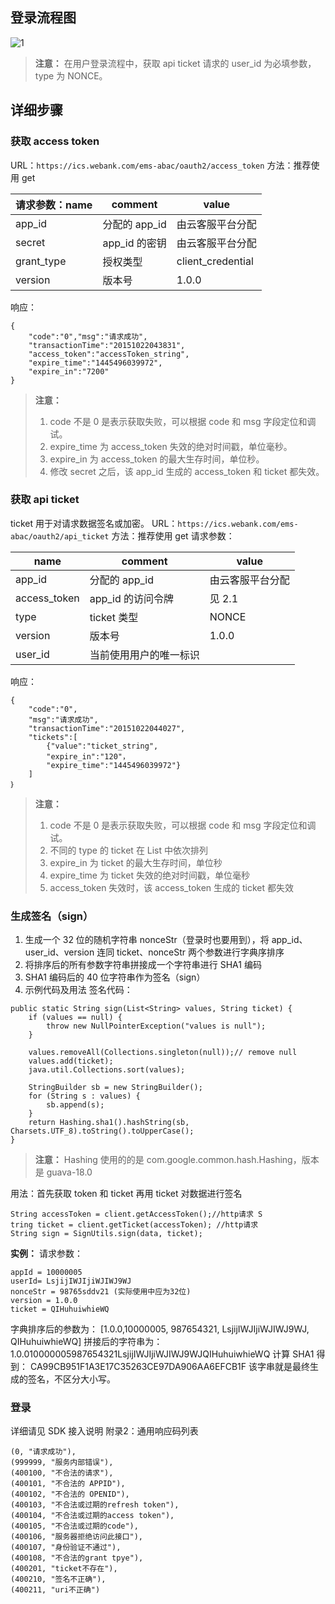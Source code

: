 ## 登录流程图
![1](http://imgcache.tce.fsphere.cn/image/mc.qcloudimg.com/static/img/53daad8ba9074c63c1115135dc62ab50/image.png)
>**注意：**
>在用户登录流程中，获取 api ticket 请求的 user_id 为必填参数，type 为 NONCE。

## 详细步骤
### 获取 access token
URL：`https://ics.webank.com/ems-abac/oauth2/access_token`
方法：推荐使用 get

| 请求参数：name | comment | value |
|---------|---------|---------|
| app_id | 分配的 app_id  | 由云客服平台分配 |
|secret |app_id 的密钥 |由云客服平台分配 |
| grant_type  | 授权类型   | client_credential  |
|version  |版本号  |1.0.0  |
响应：
```
{
	"code":"0","msg":"请求成功",
	"transactionTime":"20151022043831",
	"access_token":"accessToken_string",
	"expire_time":"1445496039972",
	"expire_in":"7200"
}
```
>**注意：**
>1. code 不是 0 是表示获取失败，可以根据 code 和 msg 字段定位和调试。
>2. expire_time 为 access_token 失效的绝对时间戳，单位毫秒。 
>3. expire_in 为 access_token 的最大生存时间，单位秒。 
>4. 修改 secret 之后，该 app_id 生成的 access_token 和 ticket 都失效。 

### 获取 api ticket
ticket 用于对请求数据签名或加密。
URL：`https://ics.webank.com/ems-abac/oauth2/api_ticket`
方法：推荐使用 get
请求参数：

| name | comment | value |
|---------|---------|---------|
| app_id | 分配的 app_id  | 由云客服平台分配 |
|access_token |app_id 的访问令牌 |见 2.1 |
| type  | ticket 类型   | NONCE   |
|version  |版本号  |1.0.0  |
|user_id   |当前使用用户的唯一标识   | <br/>  |
响应：

```
{
	"code":"0",
	"msg":"请求成功",
	"transactionTime":"20151022044027", 
	"tickets":[
		{"value":"ticket_string",
		"expire_in":"120"，
		"expire_time":"1445496039972"}
	]
｝
```
>**注意：**
>1. code 不是 0 是表示获取失败，可以根据 code 和 msg 字段定位和调试。 
>2. 不同的 type 的 ticket 在 List 中依次排列 
>3. expire_in 为 ticket 的最大生存时间，单位秒 
>4. expire_time 为 ticket 失效的绝对时间戳，单位毫秒 
>5. access_token 失效时，该 access_token 生成的 ticket 都失效 

### 生成签名（sign）
1. 生成一个 32 位的随机字符串 nonceStr（登录时也要用到），将 app_id、user_id、version 连同 ticket、nonceStr 两个参数进行字典序排序 
2. 将排序后的所有参数字符串拼接成一个字符串进行 SHA1 编码 
3. SHA1 编码后的 40 位字符串作为签名（sign）
4. 示例代码及用法 
签名代码：

```
public static String sign(List<String> values, String ticket) {
	if (values == null) {
		throw new NullPointerException("values is null");
	}
	
	values.removeAll(Collections.singleton(null));// remove null 
	values.add(ticket);
	java.util.Collections.sort(values);

	StringBuilder sb = new StringBuilder();
	for (String s : values) {
		sb.append(s);
	}
	return Hashing.sha1().hashString(sb, Charsets.UTF_8).toString().toUpperCase();
}
```

>**注意：**
>Hashing 使用的的是 com.google.common.hash.Hashing，版本是 guava-18.0

用法：首先获取 token 和 ticket 再用 ticket 对数据进行签名
```
String accessToken = client.getAccessToken();//http请求 S
tring ticket = client.getTicket(accessToken); //http请求 
String sign = SignUtils.sign(data, ticket); 
```
**实例：** 
请求参数：
```
appId = 10000005 
userId= LsjijIWJIjiWJIWJ9WJ 
nonceStr = 98765sddv21 (实际使用中应为32位) 
version = 1.0.0 
ticket = QIHuhuiwhieWQ 
```
字典排序后的参数为： 
[1.0.0,10000005, 987654321, LsjijIWJIjiWJIWJ9WJ, QIHuhuiwhieWQ] 
拼接后的字符串为： 
1.0.010000005987654321LsjijIWJIjiWJIWJ9WJQIHuhuiwhieWQ 
计算 SHA1 得到： 
CA99CB951F1A3E17C35263CE97DA906AA6EFCB1F 
该字串就是最终生成的签名，不区分大小写。 
### 登录
详细请见 SDK 接入说明
附录2：通用响应码列表
```
(0, "请求成功"), 
(999999, "服务内部错误"), 
(400100, "不合法的请求"), 
(400101, "不合法的 APPID"), 
(400102, "不合法的 OPENID"), 
(400103, "不合法或过期的refresh token"), 
(400104, "不合法或过期的access token"), 
(400105, "不合法或过期的code"), 
(400106, "服务器拒绝访问此接口"), 
(400107, "身份验证不通过"), 
(400108, "不合法的grant tpye"), 
(400201, "ticket不存在"), 
(400210, "签名不正确"), 
(400211, "uri不正确") 
```